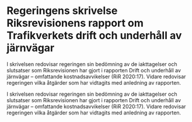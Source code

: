 # Regeringens skrivelse Riksrevisionens rapport om Trafikverkets drift och underhåll av järnvägar

I skrivelsen redovisar regeringen sin bedömning av de iakttagelser och slutsatser som Riksrevisionen har gjort i rapporten Drift och underhåll av järnvägar – omfattande kostnadsavvikelser (RiR 2020:17). Vidare redovisar regeringen vilka åtgärder som har vidtagits med anledning av rapporten.

I skrivelsen redovisar regeringen sin bedömning av de iakttagelser och slutsatser som Riksrevisionen har gjort i rapporten Drift och underhåll av järnvägar – omfattande kostnadsavvikelser (RiR 2020:17). Vidare redovisar regeringen vilka åtgärder som har vidtagits med anledning av rapporten.
